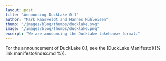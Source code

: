 ```yaml
---
layout: post
title: "Announcing DuckLake 0.1"
author: "Mark Raasveldt and Hannes Mühleisen"
thumb: "/images/blog/thumbs/ducklake.svg"
image: "/images/blog/thumbs/ducklake.png"
excerpt: "We are announcing the DuckLake lakehouse format."
---
```


For the announcement of DuckLake 0.1, see the 
[DuckLake Manifesto]({% link manifesto/index.md %}).
